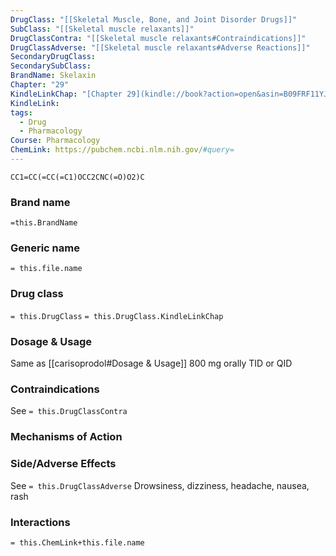 ```yaml
---
DrugClass: "[[Skeletal Muscle, Bone, and Joint Disorder Drugs]]"
SubClass: "[[Skeletal muscle relaxants]]"
DrugClassContra: "[[Skeletal muscle relaxants#Contraindications]]"
DrugClassAdverse: "[[Skeletal muscle relaxants#Adverse Reactions]]"
SecondaryDrugClass: 
SecondarySubClass: 
BrandName: Skelaxin
Chapter: "29"
KindleLinkChap: "[Chapter 29](kindle://book?action=open&asin=B09FRF11YJ&location=15248)"
KindleLink: 
tags:
  - Drug
  - Pharmacology
Course: Pharmacology
ChemLink: https://pubchem.ncbi.nlm.nih.gov/#query=
---
```

```smiles
CC1=CC(=CC(=C1)OCC2CNC(=O)O2)C
```

### Brand name
`=this.BrandName`

### Generic name
`= this.file.name`

### Drug class 
`= this.DrugClass`
	`= this.DrugClass.KindleLinkChap`

### Dosage & Usage
Same as [[carisoprodol#Dosage & Usage]]
800 mg orally TID or QID 

### Contraindications
See `= this.DrugClassContra`

### Mechanisms of Action

### Side/Adverse Effects
See `= this.DrugClassAdverse`
Drowsiness, dizziness, headache, nausea, rash

### Interactions

`= this.ChemLink+this.file.name`

